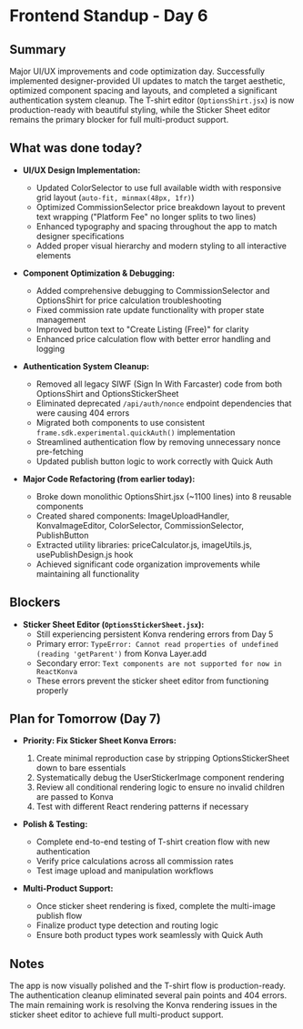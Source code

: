 # Frontend Standup - Day 6

## Summary

Major UI/UX improvements and code optimization day. Successfully implemented designer-provided UI updates to match the target aesthetic, optimized component spacing and layouts, and completed a significant authentication system cleanup. The T-shirt editor (`OptionsShirt.jsx`) is now production-ready with beautiful styling, while the Sticker Sheet editor remains the primary blocker for full multi-product support.

## What was done today?

* **UI/UX Design Implementation:**
  * Updated ColorSelector to use full available width with responsive grid layout (`auto-fit, minmax(48px, 1fr)`)
  * Optimized CommissionSelector price breakdown layout to prevent text wrapping ("Platform Fee" no longer splits to two lines)
  * Enhanced typography and spacing throughout the app to match designer specifications
  * Added proper visual hierarchy and modern styling to all interactive elements

* **Component Optimization & Debugging:**
  * Added comprehensive debugging to CommissionSelector and OptionsShirt for price calculation troubleshooting
  * Fixed commission rate update functionality with proper state management
  * Improved button text to "Create Listing (Free)" for clarity
  * Enhanced price calculation flow with better error handling and logging

* **Authentication System Cleanup:**
  * Removed all legacy SIWF (Sign In With Farcaster) code from both OptionsShirt and OptionsStickerSheet
  * Eliminated deprecated `/api/auth/nonce` endpoint dependencies that were causing 404 errors
  * Migrated both components to use consistent `frame.sdk.experimental.quickAuth()` implementation
  * Streamlined authentication flow by removing unnecessary nonce pre-fetching
  * Updated publish button logic to work correctly with Quick Auth

* **Major Code Refactoring (from earlier today):**
  * Broke down monolithic OptionsShirt.jsx (~1100 lines) into 8 reusable components
  * Created shared components: ImageUploadHandler, KonvaImageEditor, ColorSelector, CommissionSelector, PublishButton
  * Extracted utility libraries: priceCalculator.js, imageUtils.js, usePublishDesign.js hook
  * Achieved significant code organization improvements while maintaining all functionality

## Blockers

* **Sticker Sheet Editor (`OptionsStickerSheet.jsx`):**
  * Still experiencing persistent Konva rendering errors from Day 5
  * Primary error: `TypeError: Cannot read properties of undefined (reading 'getParent')` from Konva Layer.add
  * Secondary error: `Text components are not supported for now in ReactKonva`
  * These errors prevent the sticker sheet editor from functioning properly

## Plan for Tomorrow (Day 7)

* **Priority: Fix Sticker Sheet Konva Errors:**
  1. Create minimal reproduction case by stripping OptionsStickerSheet down to bare essentials
  2. Systematically debug the UserStickerImage component rendering
  3. Review all conditional rendering logic to ensure no invalid children are passed to Konva
  4. Test with different React rendering patterns if necessary

* **Polish & Testing:**
  * Complete end-to-end testing of T-shirt creation flow with new authentication
  * Verify price calculations across all commission rates
  * Test image upload and manipulation workflows

* **Multi-Product Support:**
  * Once sticker sheet rendering is fixed, complete the multi-image publish flow
  * Finalize product type detection and routing logic
  * Ensure both product types work seamlessly with Quick Auth

## Notes

The app is now visually polished and the T-shirt flow is production-ready. The authentication cleanup eliminated several pain points and 404 errors. The main remaining work is resolving the Konva rendering issues in the sticker sheet editor to achieve full multi-product support. 